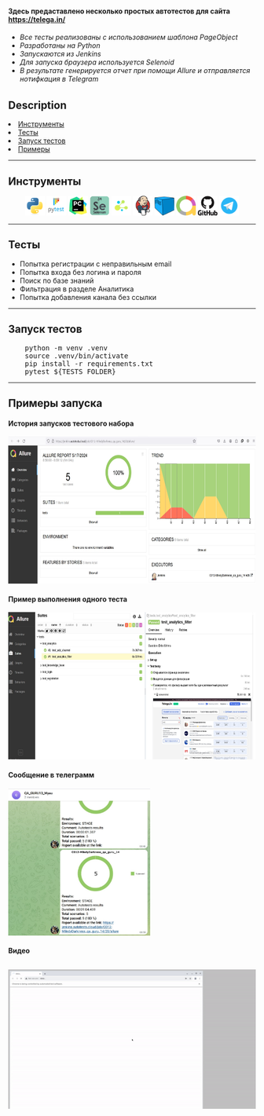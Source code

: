 #### Здесь предаставлено несколько простых автотестов для сайта https://telega.in/
<h6>
<ul>
<li>Все тесты реализованы с использованием шаблона <i>PageObject</i></li>
<li>Разработаны на <i>Python</i></li>
<li>Запускаются из <i>Jenkins</i></li>
<li>Для запуска браузера используется <i>Selenoid</i></li>
<li>В результате генерируется отчет при помощи <i>Allure</i> и отправляется нотифкация в <i>Telegram</i></li>
</ul>
</h6>

<h2>Description</h2>
<li><a href="#tools">Инструменты</a></li>
<li><a href="#tests">Тесты</a></li>
<li><a href="#run-tests">Запуск тестов</a></li>
<li><a href="#test-example">Примеры</a></li>

---

<h2 id="tools">Инструменты</h2>
<div align="center">
    <img title="Python" width="40" src="resources/images/python-original.svg">
    <img title="Pytest" width="40" src="resources/images/pytest-original-wordmark.svg">    
    <img title="PyCharm" width="40" src="resources/images/pycharm-original.svg">
    <img title="Selenium" width="40" src="resources/images/selenium.png">
    <img title="Selene" width="40" src="resources/images/selene.png">
    <img title="Jenkins" width="40" height="40" src="resources/images/jenkins-original.svg">
    <img title="Selenoid" width="40" src="resources/images/selenoid.png">
    <img title="Allure" width="40" src="resources/images/allure.png">
    <img title="Github" width="40" src="resources/images/github-original-wordmark.svg">
    <img title="Telegram" width="40" src="resources/images/telegram.png">
</div>

---

<h2 id="tests">Тесты</h2>
<ul>
<li>Попытка регистрации с неправильным email</li>
<li>Попытка входа без логина и пароля</li>
<li>Поиск по базе знаний</li>
<li>Фильтрация в разделе Аналитика</li>
<li>Попытка добавления канала без ссылки</li>
</ul>

---

<h2 id="run-tests">Запуск тестов</h2>

<pre>
    python -m venv .venv
    source .venv/bin/activate
    pip install -r requirements.txt
    pytest ${TESTS_FOLDER}
</pre>

---

<h2 id="test-example">Примеры запуска</h2>

#### История запусков тестового набора
<img src="resources/images/history_of_runs.jpg" height="300">

#### Пример выполнения одного теста
<img src="resources/images/example_of_run.jpg" height="300">

#### Сообщение в телеграмм 
<img src="resources/images/tg_notifications.jpg" height="300">

#### Видео
![](resources/images/test_analytics_filter.gif)
---
